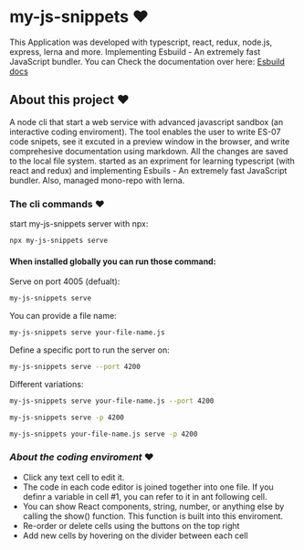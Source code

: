 # my-js-snippets ❤️

This Application was developed with typescript, react, redux, node.js, express, lerna and more.
Implementing Esbuild - An extremely fast JavaScript bundler.
You can Check the documentation over here: [Esbuild docs](https://esbuild.github.io/)

## About this project ❤️

A node cli that start a web service with advanced javascript sandbox (an interactive
coding enviroment). The tool enables the user to write ES-07 code snipets, see it excuted in
a preview window in the browser, and write comprehesive documentation using markdown. All the changes
are saved to the local file system.
started as an expriment for learning typescript (with react and redux) and implementing Esbuils -
An extremely fast JavaScript bundler. Also, managed mono-repo with lerna.

### The cli commands ❤️

start my-js-snippets server with npx:

```bash
npx my-js-snippets serve
```

#### When installed globally you can run those command:

Serve on port 4005 (defualt):

```bash
my-js-snippets serve
```

You can provide a file name:

```bash
my-js-snippets serve your-file-name.js
```

Define a specific port to run the server on:

```bash
my-js-snippets serve --port 4200
```

Different variations:

```bash
my-js-snippets serve your-file-name.js --port 4200
```

```bash
my-js-snippets serve -p 4200
```

```bash
my-js-snippets your-file-name.js serve -p 4200
```

### _About the coding enviroment_ ❤️

- Click any text cell to edit it.
- The code in each code editor is joined together into one file. If you definr a variable in cell #1, you can refer to it in ant following cell.
- You can show React components, string, number, or anything else by calling the show() function. This function is built into this enviroment.
- Re-order or delete cells using the buttons on the top right
- Add new cells by hovering on the divider between each cell
